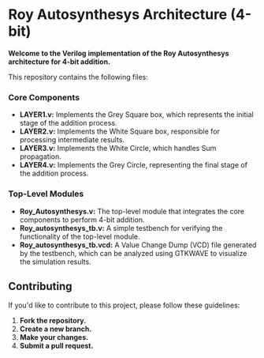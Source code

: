 # Roy Autosynthesys Architecture (4-bit)

**Welcome to the Verilog implementation of the Roy Autosynthesys architecture for 4-bit addition.**

This repository contains the following files:

### Core Components

* **LAYER1.v:** Implements the Grey Square box, which represents the initial stage of the addition process.
* **LAYER2.v:** Implements the White Square box, responsible for processing intermediate results.
* **LAYER3.v:** Implements the White Circle, which handles Sum propagation.
* **LAYER4.v:** Implements the Grey Circle, representing the final stage of the addition process.

### Top-Level Modules

* **Roy_Autosynthesys.v:** The top-level module that integrates the core components to perform 4-bit addition.
* **Roy_autosynthesys_tb.v:** A simple testbench for verifying the functionality of the top-level module.
* **Roy_autosynthesys_tb.vcd:** A Value Change Dump (VCD) file generated by the testbench, which can be analyzed using GTKWAVE to visualize the simulation results.

## Contributing

If you'd like to contribute to this project, please follow these guidelines:

1. **Fork the repository.**
2. **Create a new branch.**
3. **Make your changes.**
4. **Submit a pull request.**
